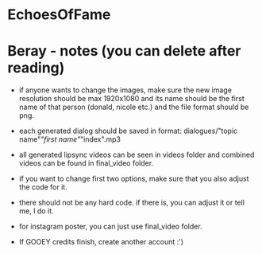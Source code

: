 # EchoesOfFame

# Beray - notes (you can delete after reading)

* if anyone wants to change the images, make sure the new image resolution should be max 1920x1080 and its name should be the first name of that person (donald, nicole etc.) and the file format should be png.

* each generated dialog should be saved in format: dialogues/"topic name"_"first name"_"index".mp3

* all generated lipsync videos can be seen in videos folder and combined videos can be found in final_video folder.

* if you want to change first two options, make sure that you also adjust the code for it.

* there should not be any hard code. if there is, you can adjust it or tell me, I do it.

* for instagram poster, you can just use final_video folder.

* If GOOEY credits finish, create another account :') 